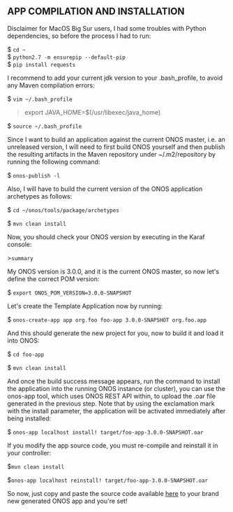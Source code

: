 APP COMPILATION AND INSTALLATION
--------------------------------

Disclaimer for MacOS Big Sur users, I had some troubles with Python dependencies, so before the process I had to run:

$ `cd ~`  
$ `python2.7 -m ensurepip --default-pip`  
$ `pip install requests`

I recommend to add your current jdk version to your .bash_profile, to avoid any Maven compilation errors:

$ `vim ~/.bash_profile`  

>export JAVA_HOME=$(/usr/libexec/java_home)  

$ `source ~/.bash_profile`

Since I want to build an application against the current ONOS master, i.e. an unreleased version, I will need to first build ONOS yourself and then publish the resulting artifacts in the Maven repository under ~/.m2/repository by running the following command:

$ `onos-publish -l`

Also, I will have to build the current version of the ONOS application archetypes as follows:

$ `cd ~/onos/tools/package/archetypes`

$ `mvn clean install`

Now, you should check your ONOS version by executing in the Karaf console:

\>`summary`

My ONOS version is 3.0.0, and it is the current ONOS master, so now let's define the correct POM version:

$ `export ONOS_POM_VERSION=3.0.0-SNAPSHOT`

Let's create the Template Application now by running:

$ `onos-create-app app org.foo foo-app 3.0.0-SNAPSHOT org.foo.app`

And this should generate the new project for you, now to build it and load it into ONOS:

$ `cd foo-app`

$ `mvn clean install`

And once the build success message appears, run the command to install the application into the running ONOS instance (or cluster), you can use the onos-app tool, which uses ONOS REST API within, to upload the .oar file generated in the previous step. Note that by using the exclamation mark with the install parameter, the application will be activated immediately after being installed:


$ `onos-app localhost install! target/foo-app-3.0.0-SNAPSHOT.oar`

If you modify the app source code, you must re-compile and reinstall it in your controller:

$`mvn clean install`

$`onos-app localhost reinstall! target/foo-app-3.0.0-SNAPSHOT.oar`

So now, just copy and paste the source code available [here](https://github.com/luis-casarrubios-elez/TFM/tree/master/app) to your brand new generated ONOS app and you're set!